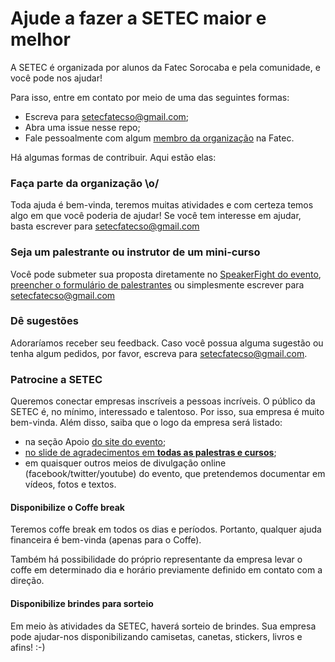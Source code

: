 # Ajude a fazer a SETEC maior e melhor

A SETEC é organizada por alunos da Fatec Sorocaba e pela comunidade, e você pode nos ajudar!

Para isso, entre em contato por meio de uma das seguintes formas:
- Escreva para [setecfatecso@gmail.com](mailto:setecfatecso@gmail.com);
- Abra uma issue nesse repo;
- Fale pessoalmente com algum [membro da organização](https://github.com/orgs/FatecSorocaba/people) na Fatec.

Há algumas formas de contribuir. Aqui estão elas:

### Faça parte da organização \o/
Toda ajuda é bem-vinda, teremos muitas atividades e com certeza temos algo em que você poderia de ajudar! Se você tem interesse em ajudar, basta escrever para [setecfatecso@gmail.com](mailto:setecfatecso@gmail.com)

### Seja um palestrante ou instrutor de um mini-curso
Você pode submeter sua proposta diretamente no [SpeakerFight do evento](#), [preencher o formulário de palestrantes](#) ou simplesmente escrever para [setecfatecso@gmail.com](mailto:setecfatecso@gmail.com)

### Dê sugestões
Adoraríamos receber seu feedback. Caso você possua alguma sugestão ou tenha algum pedidos, por favor, escreva para [setecfatecso@gmail.com](mailto:setecfatecso@gmail.com).

### Patrocine a SETEC
Queremos conectar empresas inscríveis a pessoas incríveis. O público da SETEC é, no mínimo, interessado e talentoso. Por isso, sua empresa é muito bem-vinda. Além disso, saiba que o logo da empresa será listado:

- na seção Apoio [do site do evento](#);
- [no slide de agradecimentos em **todas as palestras e cursos**](#);
- em quaisquer outros meios de divulgação online (facebook/twitter/youtube) do evento, que pretendemos documentar em vídeos, fotos e textos.

#### Disponibilize o Coffe break
Teremos coffe break em todos os dias e períodos. Portanto, qualquer ajuda financeira é bem-vinda (apenas para o Coffe).

Também há possibilidade do próprio representante da empresa levar o coffe em determinado dia e horário previamente definido em contato com a direção.

#### Disponibilize brindes para sorteio
Em meio às atividades da SETEC, haverá sorteio de brindes. Sua empresa pode ajudar-nos disponibilizando camisetas, canetas, stickers, livros e afins! :-)
